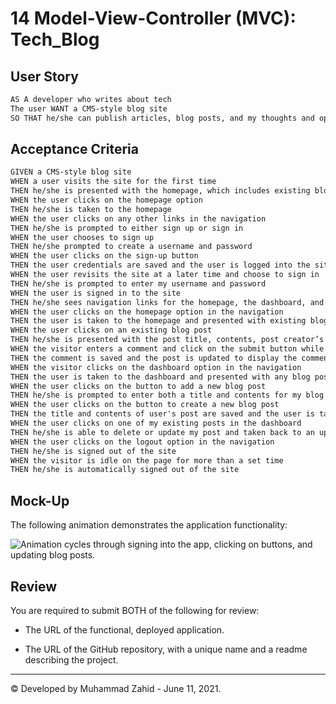 # 14 Model-View-Controller (MVC): Tech_Blog

## User Story

```md
AS A developer who writes about tech
The user WANT a CMS-style blog site
SO THAT he/she can publish articles, blog posts, and my thoughts and opinions
```

## Acceptance Criteria

```md
GIVEN a CMS-style blog site
WHEN a user visits the site for the first time
THEN he/she is presented with the homepage, which includes existing blog posts if any have been posted; navigation links for the homepage and the dashboard; and the option to log in
WHEN the user clicks on the homepage option
THEN he/she is taken to the homepage
WHEN the user clicks on any other links in the navigation
THEN he/she is prompted to either sign up or sign in
WHEN the user chooses to sign up
THEN he/she prompted to create a username and password
WHEN the user clicks on the sign-up button
THEN the user credentials are saved and the user is logged into the site
WHEN the user revisits the site at a later time and choose to sign in
THEN he/she is prompted to enter my username and password
WHEN the user is signed in to the site
THEN he/she sees navigation links for the homepage, the dashboard, and the option to log out
WHEN the user clicks on the homepage option in the navigation
THEN the user is taken to the homepage and presented with existing blog posts that include the post title and the date created
WHEN the user clicks on an existing blog post
THEN he/she is presented with the post title, contents, post creator’s username, and date created for that post and have the option to leave a comment
WHEN the visitor enters a comment and click on the submit button while signed in
THEN the comment is saved and the post is updated to display the comment, the comment creator’s username, and the date created
WHEN the visitor clicks on the dashboard option in the navigation
THEN the user is taken to the dashboard and presented with any blog posts I have already created and the option to add a new blog post
WHEN the user clicks on the button to add a new blog post
THEN he/she is prompted to enter both a title and contents for my blog post
WHEN the user clicks on the button to create a new blog post
THEN the title and contents of user's post are saved and the user is taken back to an updated dashboard with my new blog post
WHEN the user clicks on one of my existing posts in the dashboard
THEN he/she is able to delete or update my post and taken back to an updated dashboard
WHEN the user clicks on the logout option in the navigation
THEN he/she is signed out of the site
WHEN the visitor is idle on the page for more than a set time
THEN he/she is automatically signed out of the site 
```

## Mock-Up

The following animation demonstrates the application functionality:

![Animation cycles through signing into the app, clicking on buttons, and updating blog posts.](./Assets/14-mvc-homework-demo-01.gif) 



## Review

You are required to submit BOTH of the following for review:

* The URL of the functional, deployed application.

* The URL of the GitHub repository, with a unique name and a readme describing the project.

---
© Developed by Muhammad Zahid - June 11, 2021.